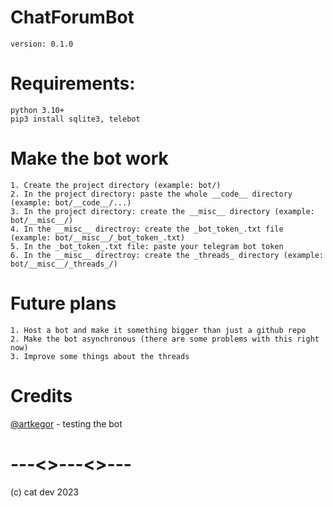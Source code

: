 # ChatForumBot
```
version: 0.1.0
```
# Requirements:
```
python 3.10+
pip3 install sqlite3, telebot
```
# Make the bot work
```
1. Create the project directory (example: bot/)
2. In the project directory: paste the whole __code__ directory (example: bot/__code__/...)
3. In the project directory: create the __misc__ directory (example: bot/__misc__/)
4. In the __misc__ directroy: create the _bot_token_.txt file (example: bot/__misc__/_bot_token_.txt)
5. In the _bot_token_.txt file: paste your telegram bot token
6. In the __misc__ directroy: create the _threads_ directory (example: bot/__misc__/_threads_/)
```
# Future plans
```
1. Host a bot and make it something bigger than just a github repo
2. Make the bot asynchronous (there are some problems with this right now)
3. Improve some things about the threads
```
# Credits
[@artkegor](https://github.com/artkegor) - testing the bot
# ---<>---<>---
(c) cat dev 2023
